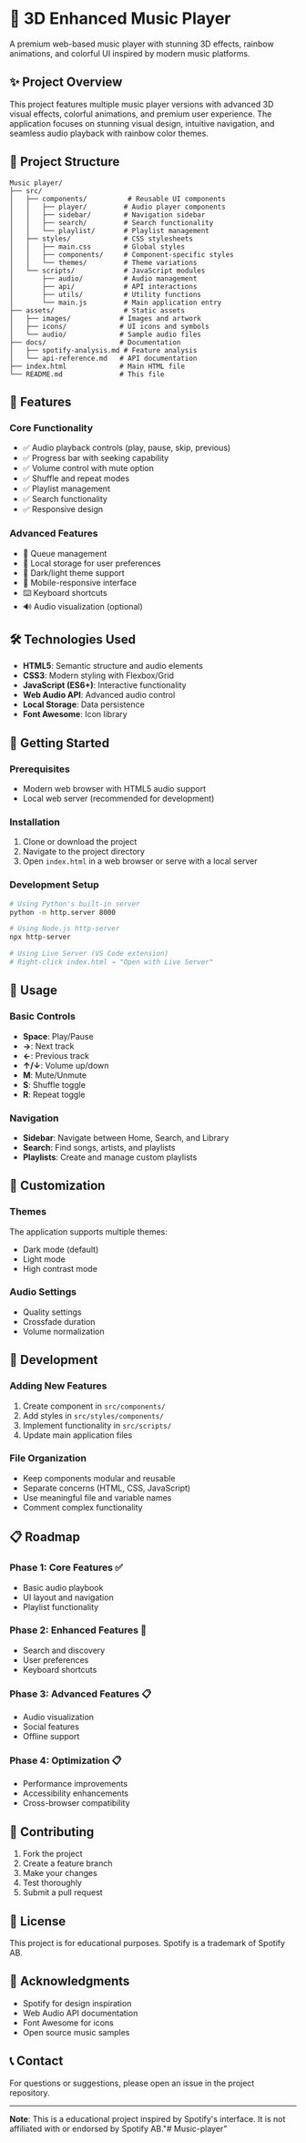 # 🎵 3D Enhanced Music Player

A premium web-based music player with stunning 3D effects, rainbow animations, and colorful UI inspired by modern music platforms.

## ✨ Project Overview

This project features multiple music player versions with advanced 3D visual effects, colorful animations, and premium user experience. The application focuses on stunning visual design, intuitive navigation, and seamless audio playback with rainbow color themes.

## 📁 Project Structure

```
Music player/
├── src/
│   ├── components/          # Reusable UI components
│   │   ├── player/         # Audio player components
│   │   ├── sidebar/        # Navigation sidebar
│   │   ├── search/         # Search functionality
│   │   └── playlist/       # Playlist management
│   ├── styles/             # CSS stylesheets
│   │   ├── main.css        # Global styles
│   │   ├── components/     # Component-specific styles
│   │   └── themes/         # Theme variations
│   └── scripts/            # JavaScript modules
│       ├── audio/          # Audio management
│       ├── api/            # API interactions
│       ├── utils/          # Utility functions
│       └── main.js         # Main application entry
├── assets/                 # Static assets
│   ├── images/            # Images and artwork
│   ├── icons/             # UI icons and symbols
│   └── audio/             # Sample audio files
├── docs/                  # Documentation
│   ├── spotify-analysis.md # Feature analysis
│   └── api-reference.md   # API documentation
├── index.html             # Main HTML file
└── README.md              # This file
```

## 🚀 Features

### Core Functionality
- ✅ Audio playback controls (play, pause, skip, previous)
- ✅ Progress bar with seeking capability
- ✅ Volume control with mute option
- ✅ Shuffle and repeat modes
- ✅ Playlist management
- ✅ Search functionality
- ✅ Responsive design

### Advanced Features
- 🔄 Queue management
- 💾 Local storage for user preferences
- 🎨 Dark/light theme support
- 📱 Mobile-responsive interface
- ⌨️ Keyboard shortcuts
- 🔊 Audio visualization (optional)

## 🛠️ Technologies Used

- **HTML5**: Semantic structure and audio elements
- **CSS3**: Modern styling with Flexbox/Grid
- **JavaScript (ES6+)**: Interactive functionality
- **Web Audio API**: Advanced audio control
- **Local Storage**: Data persistence
- **Font Awesome**: Icon library

## 🎯 Getting Started

### Prerequisites
- Modern web browser with HTML5 audio support
- Local web server (recommended for development)

### Installation
1. Clone or download the project
2. Navigate to the project directory
3. Open `index.html` in a web browser or serve with a local server

### Development Setup
```bash
# Using Python's built-in server
python -m http.server 8000

# Using Node.js http-server
npx http-server

# Using Live Server (VS Code extension)
# Right-click index.html → "Open with Live Server"
```

## 📱 Usage

### Basic Controls
- **Space**: Play/Pause
- **→**: Next track
- **←**: Previous track
- **↑/↓**: Volume up/down
- **M**: Mute/Unmute
- **S**: Shuffle toggle
- **R**: Repeat toggle

### Navigation
- **Sidebar**: Navigate between Home, Search, and Library
- **Search**: Find songs, artists, and playlists
- **Playlists**: Create and manage custom playlists

## 🎨 Customization

### Themes
The application supports multiple themes:
- Dark mode (default)
- Light mode
- High contrast mode

### Audio Settings
- Quality settings
- Crossfade duration
- Volume normalization

## 🔧 Development

### Adding New Features
1. Create component in `src/components/`
2. Add styles in `src/styles/components/`
3. Implement functionality in `src/scripts/`
4. Update main application files

### File Organization
- Keep components modular and reusable
- Separate concerns (HTML, CSS, JavaScript)
- Use meaningful file and variable names
- Comment complex functionality

## 📋 Roadmap

### Phase 1: Core Features ✅
- Basic audio playbook
- UI layout and navigation
- Playlist functionality

### Phase 2: Enhanced Features 🔄
- Search and discovery
- User preferences
- Keyboard shortcuts

### Phase 3: Advanced Features 📋
- Audio visualization
- Social features
- Offline support

### Phase 4: Optimization 📋
- Performance improvements
- Accessibility enhancements
- Cross-browser compatibility

## 🤝 Contributing

1. Fork the project
2. Create a feature branch
3. Make your changes
4. Test thoroughly
5. Submit a pull request

## 📄 License

This project is for educational purposes. Spotify is a trademark of Spotify AB.

## 🙏 Acknowledgments

- Spotify for design inspiration
- Web Audio API documentation
- Font Awesome for icons
- Open source music samples

## 📞 Contact

For questions or suggestions, please open an issue in the project repository.

---

**Note**: This is a educational project inspired by Spotify's interface. It is not affiliated with or endorsed by Spotify AB."# Music-player" 
